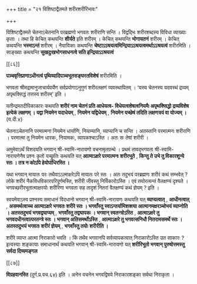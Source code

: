 +++
title = "२१ विशिष्टाद्वैतमते शरीरशरीरिभावः"

+++

विशिष्टाद्वैतमते चेतनाऽचेतनानि परब्रह्मणो भगवतः शरीराणि सन्ति । विद्वद्भिः शरीरशब्दस्य विविधा व्याख्याः कृताः । तथा हि केचित् कथयन्ति **शीर्यते** इति शरीरम् । केचित् कथयन्ति **भोगायतनं** शरीरम् । केचित् कथयन्ति **भस्माऽन्तं** शरीरम् । नैयायिकाः कथयन्ति **चेष्टाऽऽश्रयत्वमिन्द्रियाऽऽश्रयत्वमर्थाऽऽश्रयत्वं** शरीरमिति । साङ्ख्याः कथयन्ति **सुखदुःखभोगसाधनत्वे सति इन्द्रियाऽऽश्रयत्वं** 



[[८६]]

**पञ्चवृत्तिप्राणाऽधीनत्वं पृथिव्यादिपञ्चभूतसङ्घरतविशेषं** शरीरमिति ।

भगवता श्रीमद्रामानुजाचार्यवर्येण सर्वप्रयोगाऽनुगुणं शरीरलक्षणं व्यवस्थापितम् । ‘यस्य चेतनस्य यदवस्थं द्रव्यम् अपृथक्सिद्धं तत्तस्य शरीरम्’ इति ।

यतीन्द्रमतदीपिकाकारः कथयति **शरीरं नाम चेतनं प्रति आधेयत्व- विधेयत्वशेषत्वनियमैः अपृथक्सिद्धो द्रव्यविशेष इत्येकं लक्षणम् । यद्वा नियमेन यदाधेयम्** ,  **नियमेन यद्विधेयम्** ,  **नियमेन यच्छेषं तदिति लक्षणत्रयं वा योज्यम् ।** (य.दी.४)

चेतनाऽचेतनानि परमात्मना नियमेन धार्याणि, नियाम्यानि, व्याप्यानि च सन्ति । अतस्तानि परमात्मनः शरीराणि । परमात्मा तु नियमेन धारकः, नियामकः, व्यापकश्चाऽस्ति । अतः सः तेषां शरीरी ।

अमुमेवाऽर्थं विशदयति भगवान् श्री-स्वामि-नारायणो वचनामृतग्रन्थे । प्रथमं तावद्भगवता श्री-स्वामि-नारायणेनैव प्रश्नः कृतो यच्छ्रुतिः कथयति यत् **आत्माऽक्षरे परमात्मनः शरीरभूते** ,  **किन्तु ते उभे तु विकारशून्ये स्तः । तत्र न कोऽपि हेयोपाधिरस्ति ।** 

यथा भगवान् मायातः परः तथैवाऽऽत्माक्षरेऽपि मायातः परे स्तः । अतः तदुभयं परब्रह्मणः शरीरं कथं सम्भवेत् ? लोके शरीरं नैकविधविकारपरिपूर्णमस्ति, शरीरी जीवस्तु निर्विकारोऽस्ति । एवं तयोरत्यन्तं वैलक्षण्यं दृश्यते । भगवच्छरीरभूतात्माक्षरयोः शरीरिणा भगवता सह तादृशं नितरां वैलक्षण्यं कथं ज्ञेयम् ? इति ।

स्वयमेवाऽस्य प्रश्नस्य समाधानं विदधानो भगवान् श्री-स्वामि-नारायणः कथयति यत् **व्याप्यत्वात्** ,  **आधीनत्वात्** ,  **असमर्थत्वाच्च आत्माऽक्षरे भगवतः शरीरे स्तः । भगवाँस्तु स्वाऽन्तर्यामिशक्त्या आत्मानमक्षरञ्चोभयं व्याप्नोति । अतस्तदुभयं भगवद्व्याप्यम्** ,  **भगवाँस्तु तद्व्यापकः । भगवान् स्वतन्त्रोऽस्ति** ,  **आत्माऽक्षरे तु भगवदधीनत्वात्परतन्त्रे स्तः । भगवान् अतिसमर्थोऽस्ति** ,  **आत्माऽक्षरे तु भगवत्सनिधौ नितरामसमर्थे स्तः । अतस्तदुभयं भगवतः शरीरं ज्ञेयम्** ,  **भगवाँस्तु तयोः शरीरीति ।** 

शरीरे व्याप्त आत्मा निराकारो भवति । किं तथैव भगवानपि सर्वव्यापकत्वात् निराकारोऽस्ति उत साकारः ? इत्यस्याः शङ्कायाः समाधानार्थं कथयति भगवान् श्री-स्वामि-नारायणो यत् **शरीरिभूतो भगवान् पुरुषोत्तमस्तु सर्वदा दिव्यमङ्गल** 

[[८७]]

**विग्रहवानस्ति** (दुर्ग.प्र.वच.६४) इति । अनेन वचनेन भगवद्विषये निराकारशङ्का सर्वथा निराकृता ।
